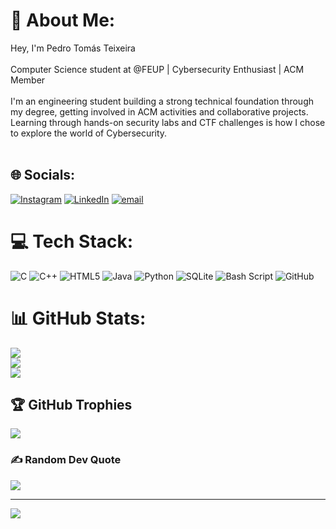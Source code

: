 # 💫 About Me:
Hey, I'm Pedro Tomás Teixeira<br><br>Computer Science student at @FEUP | Cybersecurity Enthusiast | ACM Member<br><br>I'm an engineering student building a strong technical foundation through my degree, getting involved in ACM activities and collaborative projects. Learning through hands-on security labs and CTF challenges is how I chose to explore the world of Cybersecurity.<br><br>


## 🌐 Socials:
[![Instagram](https://img.shields.io/badge/Instagram-%23E4405F.svg?logo=Instagram&logoColor=white)](https://instagram.com/@_bone.teixeira_) [![LinkedIn](https://img.shields.io/badge/LinkedIn-%230077B5.svg?logo=linkedin&logoColor=white)](https://linkedin.com/in/pedrotomasteixeira) [![email](https://img.shields.io/badge/Email-D14836?logo=gmail&logoColor=white)](mailto:pedrotomasteixeira@gmail.com) 

# 💻 Tech Stack:
![C](https://img.shields.io/badge/c-%2300599C.svg?style=flat&logo=c&logoColor=white) ![C++](https://img.shields.io/badge/c++-%2300599C.svg?style=flat&logo=c%2B%2B&logoColor=white) ![HTML5](https://img.shields.io/badge/html5-%23E34F26.svg?style=flat&logo=html5&logoColor=white) ![Java](https://img.shields.io/badge/java-%23ED8B00.svg?style=flat&logo=openjdk&logoColor=white) ![Python](https://img.shields.io/badge/python-3670A0?style=flat&logo=python&logoColor=ffdd54) ![SQLite](https://img.shields.io/badge/sqlite-%2307405e.svg?style=flat&logo=sqlite&logoColor=white) ![Bash Script](https://img.shields.io/badge/bash_script-%23121011.svg?style=flat&logo=gnu-bash&logoColor=white) ![GitHub](https://img.shields.io/badge/github-%23121011.svg?style=flat&logo=github&logoColor=white)
# 📊 GitHub Stats:
![](https://github-readme-stats.vercel.app/api?username=T0m2sT&theme=dark&hide_border=false&include_all_commits=false&count_private=false)<br/>
![](https://nirzak-streak-stats.vercel.app/?user=T0m2sT&theme=dark&hide_border=false)<br/>
![](https://github-readme-stats.vercel.app/api/top-langs/?username=T0m2sT&theme=dark&hide_border=false&include_all_commits=false&count_private=false&layout=compact)

## 🏆 GitHub Trophies
![](https://github-profile-trophy.vercel.app/?username=T0m2sT&theme=dark&no-frame=true&no-bg=true&margin-w=4)

### ✍️ Random Dev Quote
![](https://quotes-github-readme.vercel.app/api?type=horizontal&theme=dark)

---
[![](https://visitcount.itsvg.in/api?id=T0m2sT&icon=0&color=1)](https://visitcount.itsvg.in)

